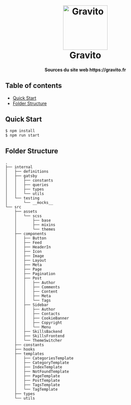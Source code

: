 <h1 align="center">
    <img alt="Gravito" title="Gravito" src="https://github.com/gabrielrosset/gravito/blob/master/.github/logo.png" width="140"> </br>
    Gravito
</h1>

<h4 align="center">
  Sources du site web https://gravito.fr
</h4>

## Table of contents

- [Quick Start](https://github.com/gabrielrosset/gravito#quick-start)
- [Folder Structure](https://github.com/gabrielrosset/gravito#folder-structure)

## Quick Start

```
$ npm install
$ npm run start
```

## Folder Structure

```
.
├── internal
│   ├── definitions
│   ├── gatsby
│   │   ├── constants
│   │   ├── queries
│   │   ├── types
│   │   └── utils
│   └── testing
│       └── __mocks__
└── src
    ├── assets
    │   └── scss
    │       ├── base
    │       ├── mixins
    │       └── themes
    ├── components
    │   ├── Button
    │   ├── Feed
    │   ├── HeaderIn
    │   ├── Icon
    │   ├── Image
    │   ├── Layout
    │   ├── Meta
    │   ├── Page
    │   ├── Pagination
    │   ├── Post
    │   │   ├── Author
    │   │   ├── Comments
    │   │   ├── Content
    │   │   ├── Meta
    │   │   └── Tags
    │   ├── Sidebar
    │   │   ├── Author
    │   │   ├── Contacts
    │   │   ├── CookieBanner
    │   │   ├── Copyright
    │   │   └── Menu
    │   ├── SkillsBackend
    │   ├── SkillsFrontend
    │   └── ThemeSwitcher
    ├── constants
    ├── hooks
    ├── templates
    │   ├── CategoriesTemplate
    │   ├── CategoryTemplate
    │   ├── IndexTemplate
    │   ├── NotFoundTemplate
    │   ├── PageTemplate
    │   ├── PostTemplate
    │   ├── TagsTemplate
    │   └── TagTemplate
    ├── types
    └── utils
```
